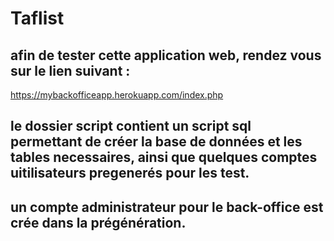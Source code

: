 # Taflist
## afin de tester cette application web, rendez vous sur le lien suivant : 
https://mybackofficeapp.herokuapp.com/index.php

## le dossier script contient un script sql permettant de créer la base de données et les tables necessaires, ainsi que quelques comptes uitilisateurs pregenerés pour les test.

## un compte administrateur pour le back-office est crée dans la prégénération.


